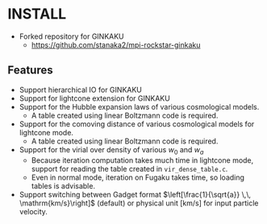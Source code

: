 # INSTALL

- Forked repository for GINKAKU
  - <https://github.com/stanaka2/mpi-rockstar-ginkaku>


## Features

- Support hierarchical IO for GINKAKU
- Support for lightcone extension for GINKAKU
- Support for the Hubble expansion laws of various cosmological models.
  - A table created using linear Boltzmann code is required.
- Support for the comoving distance of various cosmological models for lightcone mode.
  - A table created using linear Boltzmann code is required.
- Support for the virial over density of various $w_0$ and $w_a$
  - Because iteration computation takes much time in lightcone mode, support for reading the table created in `vir_dense_table.c`.
  - Even in normal mode, iteration on Fugaku takes time, so loading tables is advisable.
- Support switching between Gadget format $\left[\frac{1}{\sqrt{a}} \,\, \mathrm{km/s}\right]$ (default) or physical unit $\left[\mathrm{km/s}\right]$ for input particle velocity.
